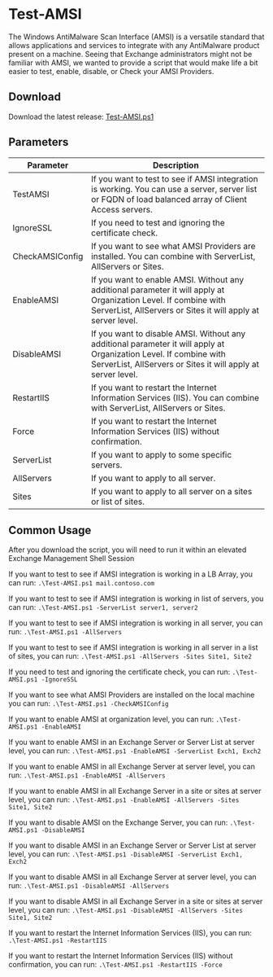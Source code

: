 # Test-AMSI

The Windows AntiMalware Scan Interface (AMSI) is a versatile standard that allows applications and services to integrate with any AntiMalware product present on a machine. Seeing that Exchange administrators might not be familiar with AMSI, we wanted to provide a script that would make life a bit easier to test, enable, disable, or Check your AMSI Providers.

## Download

Download the latest release: [Test-AMSI.ps1](https://github.com/microsoft/CSS-Exchange/releases/latest/download/Test-AMSI.ps1)

## Parameters

Parameter | Description |
----------|-------------|
TestAMSI | If you want to test to see if AMSI integration is working. You can use a server, server list or FQDN of load balanced array of Client Access servers.
IgnoreSSL | If you need to test and ignoring the certificate check.
CheckAMSIConfig | If you want to see what AMSI Providers are installed. You can combine with ServerList, AllServers or Sites.
EnableAMSI | If you want to enable AMSI. Without any additional parameter it will apply at Organization Level. If combine with ServerList, AllServers or Sites it will apply at server level.
DisableAMSI | If you want to disable AMSI. Without any additional parameter it will apply at Organization Level. If combine with ServerList, AllServers or Sites it will apply at server level.
RestartIIS | If you want to restart the Internet Information Services (IIS). You can combine with ServerList, AllServers or Sites.
Force | If you want to restart the Internet Information Services (IIS) without confirmation.
ServerList | If you want to apply to some specific servers.
AllServers | If you want to apply to all server.
Sites | If you want to apply to all server on a sites or list of sites.

## Common Usage

After you download the script, you will need to run it within an elevated Exchange Management Shell Session

If you want to test to see if AMSI integration is working in a LB Array, you can run: `.\Test-AMSI.ps1 mail.contoso.com`

If you want to test to see if AMSI integration is working in list of servers, you can run: `.\Test-AMSI.ps1 -ServerList server1, server2`

If you want to test to see if AMSI integration is working in all server, you can run: `.\Test-AMSI.ps1 -AllServers`

If you want to test to see if AMSI integration is working in all server in a list of sites, you can run: `.\Test-AMSI.ps1 -AllServers -Sites Site1, Site2`

If you need to test and ignoring the certificate check, you can run: `.\Test-AMSI.ps1 -IgnoreSSL`

If you want to see what AMSI Providers are installed on the local machine you can run: `.\Test-AMSI.ps1 -CheckAMSIConfig`

If you want to enable AMSI at organization level, you can run: `.\Test-AMSI.ps1 -EnableAMSI`

If you want to enable AMSI in an Exchange Server or Server List at server level, you can run: `.\Test-AMSI.ps1 -EnableAMSI -ServerList Exch1, Exch2`

If you want to enable AMSI in all Exchange Server at server level, you can run: `.\Test-AMSI.ps1 -EnableAMSI -AllServers`

If you want to enable AMSI in all Exchange Server in a site or sites at server level, you can run: `.\Test-AMSI.ps1 -EnableAMSI -AllServers -Sites Site1, Site2`

If you want to disable AMSI on the Exchange Server, you can run: `.\Test-AMSI.ps1 -DisableAMSI`

If you want to disable AMSI in an Exchange Server or Server List at server level, you can run: `.\Test-AMSI.ps1 -DisableAMSI -ServerList Exch1, Exch2`

If you want to disable AMSI in all Exchange Server at server level, you can run: `.\Test-AMSI.ps1 -DisableAMSI -AllServers`

If you want to disable AMSI in all Exchange Server in a site or sites at server level, you can run: `.\Test-AMSI.ps1 -DisableAMSI -AllServers -Sites Site1, Site2`

If you want to restart the Internet Information Services (IIS), you can run: `.\Test-AMSI.ps1 -RestartIIS`

If you want to restart the Internet Information Services (IIS) without confirmation, you can run: `.\Test-AMSI.ps1 -RestartIIS -Force`
